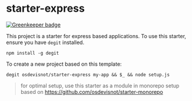# starter-express

[![Greenkeeper badge](https://badges.greenkeeper.io/osdevisnot/starter-express.svg)](https://greenkeeper.io/)

This project is a starter for express based applications. To use this starter, ensure you have `degit` installed.

```
npm install -g degit
```

To create a new project based on this template:

```
degit osdevisnot/starter-express my-app && $_ && node setup.js
```

> for optimal setup, use this starter as a module in monorepo setup based on https://github.com/osdevisnot/starter-monorepo
